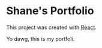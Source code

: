 # Shane's Portfolio

This project was created with [React](https://github.com/facebook/create-react-app).

<!-- Please take this out you moron.!.!.! -->
Yo dawg, this is my portfoli.